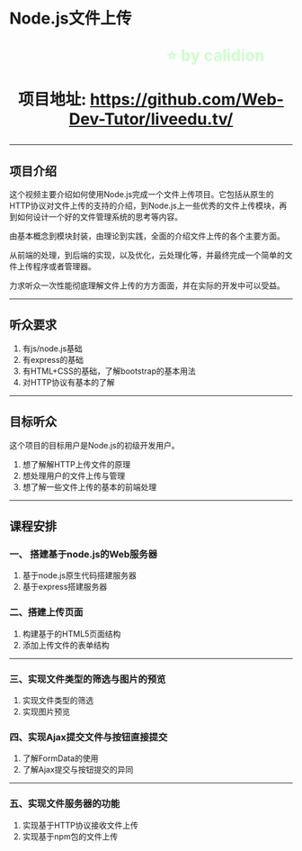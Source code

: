 <!--
$theme: gaia
template: gaia
-->

Node.js文件上传<p style="text-align:right;font-size:28px;margin-right:50px;color:#cFc;">:star: by calidion</p><p style="text-align:center;font-size:28px;">项目地址: https://github.com/Web-Dev-Tutor/liveedu.tv/</p>
===
---

## 项目介绍

这个视频主要介绍如何使用Node.js完成一个文件上传项目。它包括从原生的HTTP协议对文件上传的支持的介绍，到Node.js上一些优秀的文件上传模块，再到如何设计一个好的文件管理系统的思考等内容。

由基本概念到模块封装，由理论到实践，全面的介绍文件上传的各个主要方面。

从前端的处理，到后端的实现，以及优化，云处理化等，并最终完成一个简单的文件上传程序或者管理器。

力求听众一次性能彻底理解文件上传的方方面面，并在实际的开发中可以受益。

---

## 听众要求

1. 有js/node.js基础
2. 有express的基础
3. 有HTML+CSS的基础，了解bootstrap的基本用法
4. 对HTTP协议有基本的了解

---

## 目标听众

这个项目的目标用户是Node.js的初级开发用户。

1. 想了解解HTTP上传文件的原理
2. 想处理用户的文件上传与管理
3. 想了解一些文件上传的基本的前端处理

---

## 课程安排

### 一、 搭建基于node.js的Web服务器

1. 基于node.js原生代码搭建服务器
2. 基于express搭建服务器

### 二、搭建上传页面

1. 构建基于的HTML5页面结构
2. 添加上传文件的表单结构

---

### 三、实现文件类型的筛选与图片的预览

1. 实现文件类型的筛选
2. 实现图片预览

### 四、实现Ajax提交文件与按钮直接提交

1. 了解FormData的使用
2. 了解Ajax提交与按钮提交的异同

---

### 五、实现文件服务器的功能

1. 实现基于HTTP协议接收文件上传
2. 实现基于npm包的文件上传




